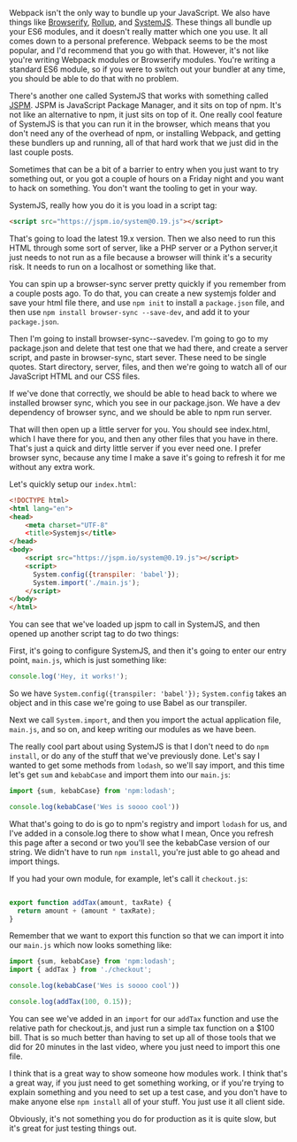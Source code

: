 Webpack isn't the only way to bundle up your JavaScript. We also have things like [Browserify](http://browserify.org/), [Rollup](http://rollupjs.org), and [SystemJS](https://github.com/systemjs/systemjs). These things all bundle up your ES6 modules, and it doesn't really matter which one you use. It all comes down to a personal preference. Webpack seems to be the most popular, and I'd recommend that you go with that. However, it's not like you're writing Webpack modules or Browserify modules. You're writing a standard ES6 module, so if you were to switch out your bundler at any time, you should be able to do that with no problem.

There's another one called SystemJS that works with something called [JSPM](http://jspm.io). JSPM is JavaScript Package Manager, and it sits on top of npm. It's not like an alternative to npm, it just sits on top of it.  One really cool feature of SystemJS is that you can run it in the browser, which means that you don't need any of the overhead of npm, or installing Webpack, and getting these bundlers up and running, all of that hard work that we just did in the last couple posts. 

Sometimes that can be a bit of a barrier to entry when you just want to try something out, or you got a couple of hours on a Friday night and you want to hack on something. You don't want the tooling to get in your way.

SystemJS, really how you do it is you load in a script tag:

```html
<script src="https://jspm.io/system@0.19.js"></script>
```
 
That's going to load the latest 19.x version. Then we also need to run this HTML through some sort of server, like a PHP server or a Python server,it just needs to not run as a file because a browser will think it's a security risk. It needs to run on a localhost or something like that.

You can spin up a browser-sync server pretty quickly if you remember from a couple posts ago. To do that, you can create a new systemjs folder and save your html file there, and use `npm init` to install a `package.json` file, and then use `npm install browser-sync --save-dev`, and add it to your `package.json`.


Then I'm going to install browser-sync--savedev. I'm going to go to my package.json and delete that test one that we had there, and create a server script, and paste in browser-sync, start sever. These need to be single quotes. Start directory, server, files, and then we're going to watch all of our JavaScript HTML and our CSS files.

If we've done that correctly, we should be able to head back to where we installed browser sync, which you see in our package.json. We have a dev dependency of browser sync, and we should be able to npm run server. 

That will then open up a little server for you. You should see index.html, which I have there for you, and then any other files that you have in there. That's just a quick and dirty little server if you ever need one. I prefer browser sync, because any time I make a save it's going to refresh it for me without any extra work.

Let's quickly setup our `index.html`:

```html
<!DOCTYPE html>
<html lang="en">
<head>
    <meta charset="UTF-8"
    <title>Systemjs</title>
</head>
<body>
    <script src="https://jspm.io/system@0.19.js"></script>
    <script>
      System.config({transpiler: 'babel'});
      System.import('./main.js');
    </script>
</body>
</html>
```

You can see that we've loaded up jspm to call in SystemJS, and then opened up another script tag to do two things:

First, it's going to configure SystemJS, and then it's going to enter our entry point, `main.js`, which is just something like:

```js
console.log('Hey, it works!');
```

So we have `System.config({transpiler: 'babel'});` `System.config` takes an object and in this case we're going to use Babel as our transpiler.

Next we call `System.import`, and then you import the actual application file, `main.js`, and so on, and keep writing our modules as we have been.

The really cool part about using SystemJS is that I don't need to do `npm install`, or do any of the stuff that we've previously done. Let's say I wanted to get some methods from `lodash`, so we'll say import, and this time let's get `sum` and `kebabCase` and import them into our `main.js`:

```js
import {sum, kebabCase} from 'npm:lodash';

console.log(kebabCase('Wes is soooo cool'))
```

What that's going to do is go to npm's registry and import `lodash` for us, and I've added in a console.log there to show what I mean, Once you refresh this page after a second or two you'll see the kebabCase version of our string. We didn't have to run `npm install`, you're just able to go ahead and import things.

If you had your own module, for example, let's call it `checkout.js`:
 
```js

export function addTax(amount, taxRate) {
  return amount + (amount * taxRate);
}


```

Remember that we want to export this function so that we can import it into our `main.js` which now looks something like:

```js
import {sum, kebabCase} from 'npm:lodash';
import { addTax } from './checkout';

console.log(kebabCase('Wes is soooo cool'))

console.log(addTax(100, 0.15));
```

You can see we've added in an `import` for our `addTax` function and use the relative path for checkout.js, and just run a simple tax function on a $100 bill. That is so much better than having to set up all of those tools that we did for 20 minutes in the last video, where you just need to import this one file. 

I think that is a great way to show someone how modules work. I think that's a great way, if you just need to get something working, or if you're trying to explain something and you need to set up a test case, and you don't have to make anyone else `npm install` all of your stuff. You just use it all client side. 

Obviously, it's not something you do for production as it is quite slow, but it's great for just testing things out.
